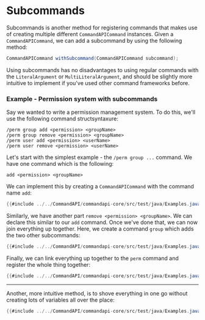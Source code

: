 # Subcommands

Subcommands is another method for registering commands that makes use of creating multiple different `CommandAPICommand` instances. Given a `CommandAPICommand`, we can add a subcommand by using the following method:

```java
CommandAPICommand withSubcommand(CommandAPICommand subcommand);
```

Using subcommands has no disadvantages to using regular commands with the `LiteralArgument` or `MultiLiteralArgument`, and should be slightly more intuitive to implement if you've used other command frameworks before.

<div class="example">

### Example - Permission system with subcommands

Say we wanted to write a permission management system. To do this, we'll use the following command structsyntaxure:

```mccmd
/perm group add <permission> <groupName>
/perm group remove <permission> <groupName>
/perm user add <permission> <userName>
/perm user remove <permission> <userName>
```

Let's start with the simplest example - the `/perm group ...` command. We have one command which is the following:

```mccmd
add <permission> <groupName>
```

We can implement this by creating a `CommandAPICommand` with the command name `add`:
```java
{{#include ../../CommandAPI/commandapi-core/src/test/java/Examples.java:subcommandspart}}
```

Similarly, we have another part `remove <permission> <groupName>`. We can declare this similar to our `add` command. Once we've done that, we can now join everything up together. Here, we create a command `group` which adds the two other subcommands:

```java
{{#include ../../CommandAPI/commandapi-core/src/test/java/Examples.java:subcommands}}
```

Finally, we can link everything up together to the `perm` command and register the whole thing together:

```java
{{#include ../../CommandAPI/commandapi-core/src/test/java/Examples.java:subcommandsend}}
```

-----

Another, more intuitive method, is to shove everything in one go without creating lots of variables all over the place:

```java
{{#include ../../CommandAPI/commandapi-core/src/test/java/Examples.java:subcommands1}}
```

</div>